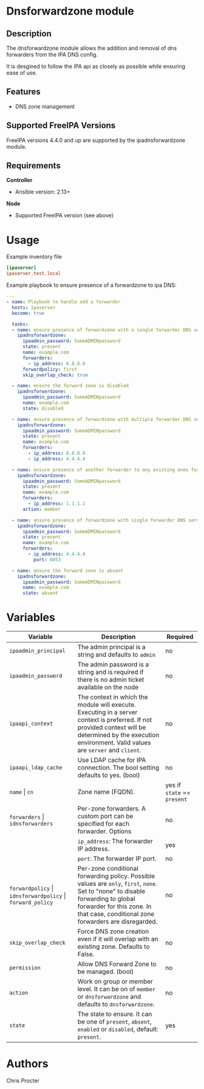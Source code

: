 Dnsforwardzone module
=====================

Description
-----------

The dnsforwardzone module allows the addition and removal of dns forwarders from the IPA DNS config.

It is desgined to follow the IPA api as closely as possible while ensuring ease of use.


Features
--------
* DNS zone management

Supported FreeIPA Versions
--------------------------

FreeIPA versions 4.4.0 and up are supported by the ipadnsforwardzone module.

Requirements
------------
**Controller**
* Ansible version: 2.13+

**Node**
* Supported FreeIPA version (see above)


Usage
=====

Example inventory file

```ini
[ipaserver]
ipaserver.test.local
```


Example playbook to ensure presence of a forwardzone to ipa DNS:

```yaml
---
- name: Playbook to handle add a forwarder
  hosts: ipaserver
  become: true

  tasks:
  - name: ensure presence of forwardzone with a single forwarder DNS server
    ipadnsforwardzone:
      ipaadmin_password: SomeADMINpassword
      state: present
      name: example.com
      forwarders:
        - ip_address: 8.8.8.8
      forwardpolicy: first
      skip_overlap_check: true

  - name: ensure the forward zone is disabled
    ipadnsforwardzone:
      ipaadmin_password: SomeADMINpassword
      name: example.com
      state: disabled

  - name: ensure presence of forwardzone with multiple forwarder DNS server
    ipadnsforwardzone:
      ipaadmin_password: SomeADMINpassword
      state: present
      name: example.com
      forwarders:
        - ip_address: 8.8.8.8
        - ip_address: 4.4.4.4

  - name: ensure presence of another forwarder to any existing ones for example.com
    ipadnsforwardzone:
      ipaadmin_password: SomeADMINpassword
      state: present
      name: example.com
      forwarders:
        - ip_address: 1.1.1.1
      action: member

  - name: ensure presence of forwardzone with single forwarder DNS server on non-stardard port
    ipadnsforwardzone:
      ipaadmin_password: SomeADMINpassword
      state: present
      name: example.com
      forwarders:
        - ip_address: 4.4.4.4
          port: 8053

  - name: ensure the forward zone is absent
    ipadnsforwardzone:
      ipaadmin_password: SomeADMINpassword
      name: example.com
      state: absent
```

Variables
=========

Variable | Description | Required
-------- | ----------- | --------
`ipaadmin_principal` | The admin principal is a string and defaults to `admin` | no
`ipaadmin_password` | The admin password is a string and is required if there is no admin ticket available on the node | no
`ipaapi_context` | The context in which the module will execute. Executing in a server context is preferred. If not provided context will be determined by the execution environment. Valid values are `server` and `client`. | no
`ipaapi_ldap_cache` | Use LDAP cache for IPA connection. The bool setting defaults to yes. (bool) | no
`name` \| `cn` | Zone name (FQDN). | yes if `state` == `present`
`forwarders` \| `idnsforwarders` |  Per-zone forwarders. A custom port can be specified for each forwarder. Options | no
&nbsp; | `ip_address`: The forwarder IP address. | yes
&nbsp; | `port`: The forwarder IP port. | no
`forwardpolicy` \| `idnsforwardpolicy` \| `forward_policy` | Per-zone conditional forwarding policy. Possible values are `only`, `first`, `none`. Set to "none" to disable forwarding to global forwarder for this zone. In that case, conditional zone forwarders are disregarded. | no
`skip_overlap_check` | Force DNS zone creation even if it will overlap with an existing zone. Defaults to False. | no
`permission` | Allow DNS Forward Zone to be managed. (bool) | no
`action` | Work on group or member level. It can be on of `member` or `dnsforwardzone` and defaults to `dnsforwardzone`. | no
`state` | The state to ensure. It can be one of `present`, `absent`, `enabled` or `disabled`, default: `present`. | yes


Authors
=======

Chris Procter
